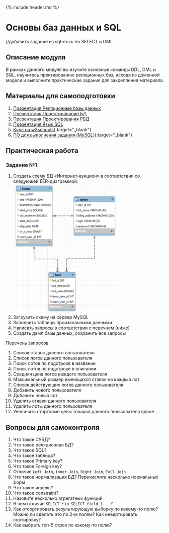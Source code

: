 {% include header.md %}

Основы баз данных и SQL
====================
//добавить задание из sql-ex.ru по SELECT и DML

Описание модуля
---------------------
В рамках данного модуля вы изучите основные команды DDL, DML и SQL, научитесь пректированию реляционных баз, исходя 
из доменной модели и выполните практические задания для закрепления материала.

Материалы для самоподготовки
---------------------
1. [Презентация Реляционные базы данных](presentations/РБД%20и%20SQL_2018.pptx)
1. [Презентация Проектирование БД](presentations/ПроектированиеБД.pptx)
1. [Презентация Проектирования РБД](presentations/ОИТ%20=%20Лекция%2007a%20=%20Проектирование%20РБД.pdf)
1. [Презентация Язык SQL](presentations/ОИТ%20=%20Лекция%2007б%20=%20Язык%20SQL.pdf)
1. [Курс на w3schools](https://www.w3schools.com/sql/default.asp){:target="_blank"}
1. [ПО для выполнения задания (MySQL)](https://dev.mysql.com/downloads/installer/){:target="_blank"}

Практическая работа
---------------------
### Задание №1
1. Создать схему БД «Интернет-аукцион» в соответствии со следующей EER-диаграммой:
![alt text](schemas/db_scheme_2.png)
1. Загрузить схему на сервер MySQL
1. Заполнить таблицы произвольными данными
1. Написать запросы в соответствии с перечнем (ниже)
1. Создать дамп базы данных; сохранить все запросы

Перечень запросов
1. Список ставок данного пользователя
1. Список лотов данного пользователя
1. Поиск лотов по подстроке в названии
1. Поиск лотов по подстроке в описании
1. Средняя цена лотов каждого пользователя
1. Максимальный размер имеющихся ставок на каждый лот
1. Список действующих лотов данного пользователя
1. Добавить нового пользователя
1. Добавить новый лот
1. Удалить ставки данного пользователя
1. Удалить лоты данного пользователя
1. Увеличить стартовые цены товаров данного пользователя вдвое

Вопросы для самоконтроля
---------------------
1. Что такое СУБД?
1. Что такое реляционная БД?
1. Что такое SQL?
1. Что такое таблица?
1. Что такое Primary key?
1. Что такое Foreign key?
1. Отличие `Left Join`, `Inner Join`, `Right Join`, `Full Join`
1. Что такое нормализация БД? Перечислите несколько нормальных форм
1. Что такое индекс?
1. Что такое constraint?
1. Назовите несколько агрегатных функций
1. В чем отличие `SELECT *` от `SELECT field_1...` ?
1. Как отсортировать результирующую выборку по какому-то полю? Можно ли сделать это по 2-м полям?
Как инвертировать сортировку?
1. Как выбрать топ-5 строк по какому-то полю?

